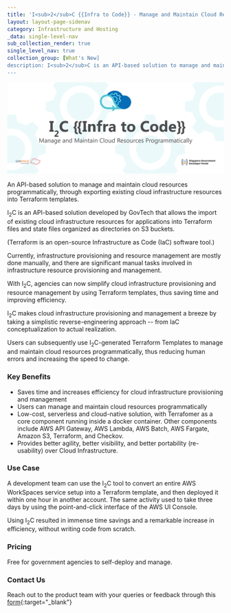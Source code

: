 ```yaml
---
title: 'I<sub>2</sub>C {{Infra to Code}} - Manage and Maintain Cloud Resources Programmatically'
layout: layout-page-sidenav
category: Infrastructure and Hosting
_data: single-level-nav
sub_collection_render: true
single_level_nav: true
collection_group: [What's New]
description: I<sub>2</sub>C is an API-based solution to manage and maintain cloud resources programmatically. Learn more!
---
```


![Infra to Code header banner](/assets/img/i2c-header-banner.png)

An API-based solution to manage and maintain cloud resources programmatically, through exporting existing cloud infrastructure resources into Terraform templates.

I<sub>2</sub>C is an API-based solution developed by GovTech that allows the import of existing cloud infrastructure resources for applications into Terraform files and state files organized as directories on S3 buckets.

(Terraform is an open-source Infrastructure as Code (IaC) software tool.)

Currently, infrastructure provisioning and resource management are mostly done manually, and there are significant manual tasks involved in infrastructure resource provisioning and management.

With I<sub>2</sub>C, agencies can now simplify cloud infrastructure provisioning and resource management by using Terraform templates, thus saving time and improving efficiency.

I<sub>2</sub>C  makes cloud infrastructure provisioning and management a breeze by taking a simplistic reverse-engineering approach -- from IaC conceptualization to actual realization.

Users can subsequently use I<sub>2</sub>C-generated Terraform Templates to manage and maintain cloud resources programmatically, thus reducing human errors and increasing the speed to change.  


### Key Benefits  

- Saves time and increases efficiency for cloud infrastructure provisioning and management
- Users can manage and maintain cloud resources programmatically 
- Low-cost, serverless and cloud-native solution, with Terrafomer as a core component running inside a docker container. Other components include AWS API Gateway, AWS Lambda, AWS Batch, AWS Fargate, Amazon S3, Terraform, and Checkov.
- Provides better agility, better visibility, and better portability (re-usability) over Cloud Infrastructure.

### Use Case

A development team can use the I<sub>2</sub>C tool to convert an entire AWS WorkSpaces service setup into a Terraform template, and then deployed it within one hour in another account. The same activity used to take three days by using the point-and-click interface of the AWS UI Console.

Using I<sub>2</sub>C resulted in immense time savings and a remarkable increase in efficiency, without writing code from scratch.

### Pricing

Free for government agencies to self-deploy and manage. 

### Contact Us

Reach out to the product team with your queries or feedback through this [form](https://form.gov.sg/#!/62280856ba91100012050933){:target="\_blank"} 
